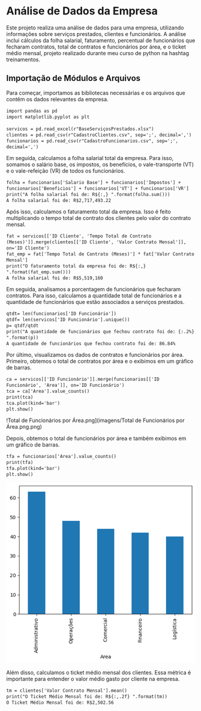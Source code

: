 # Análise de Dados da Empresa

Este projeto realiza uma análise de dados para uma empresa, utilizando informações sobre serviços prestados, clientes e funcionários. A análise inclui cálculos da folha salarial, faturamento, percentual de funcionários que fecharam contratos, total de contratos e funcionários por área, e o ticket médio mensal, projeto realizado durante meu curso de python na hashtag treinamentos.

## Importação de Módulos e Arquivos

Para começar, importamos as bibliotecas necessárias e os arquivos que contêm os dados relevantes da empresa.

```
import pandas as pd
import matplotlib.pyplot as plt

servicos = pd.read_excel(r"BaseServiçosPrestados.xlsx")
clientes = pd.read_csv(r"CadastroClientes.csv", sep=';', decimal=',')
funcionarios = pd.read_csv(r"CadastroFuncionarios.csv", sep=';', decimal=',')
```
Em seguida, calculamos a folha salarial total da empresa. Para isso, somamos o salário base, os impostos, os benefícios, o vale-transporte (VT) e o vale-refeição (VR) de todos os funcionários.

```
folha = funcionarios['Salario Base'] + funcionarios['Impostos'] + funcionarios['Beneficios'] + funcionarios['VT'] + funcionarios['VR']
print("A folha salarial foi de: R${:,} ".format(folha.sum()))
A folha salarial foi de: R$2,717,493.22 
```
Após isso, calculamos o faturamento total da empresa. Isso é feito multiplicando o tempo total de contrato dos clientes pelo valor do contrato mensal.
```
fat = servicos[['ID Cliente', 'Tempo Total de Contrato (Meses)']].merge(clientes[['ID Cliente', 'Valor Contrato Mensal']], on='ID Cliente')
fat_emp = fat['Tempo Total de Contrato (Meses)'] * fat['Valor Contrato Mensal']
print("O faturamento total da empresa foi de: R${:,} ".format(fat_emp.sum()))
A folha salarial foi de: R$5,519,160 
```
Em seguida, analisamos a porcentagem de funcionários que fecharam contratos. Para isso, calculamos a quantidade total de funcionários e a quantidade de funcionários que estão associados a serviços prestados.

```
qtdt= len(funcionarios['ID Funcionário'])
qtdf= len(servicos['ID Funcionário'].unique()) 
p= qtdf/qtdt
print("A quantidade de funcionários que fechou contrato foi de: {:.2%} ".format(p))
A quantidade de funcionários que fechou contrato foi de: 86.84% 
```
Por último, visualizamos os dados de contratos e funcionários por área. Primeiro, obtemos o total de contratos por área e o exibimos em um gráfico de barras.
```
ca = servicos[['ID Funcionário']].merge(funcionarios[['ID Funcionário', 'Area']], on='ID Funcionário')
tca = ca['Area'].value_counts()
print(tca)
tca.plot(kind='bar')
plt.show()
```
!Total de Funcionários por Área.png](imagens/Total de Funcionários por Área.png.png)

Depois, obtemos o total de funcionários por área e também exibimos em um gráfico de barras.
```
tfa = funcionarios['Area'].value_counts()
print(tfa)
tfa.plot(kind='bar')
plt.show()
```
![total de contratos por área](imagens/total_de_contratos_por_area.png)

Além disso, calculamos o ticket médio mensal dos clientes. Essa métrica é importante para entender o valor médio gasto por cliente na empresa.
```
tm = clientes['Valor Contrato Mensal'].mean()
print("O Ticket Médio Mensal foi de: R${:,.2f} ".format(tm))
O Ticket Médio Mensal foi de: R$2,502.56 
```




